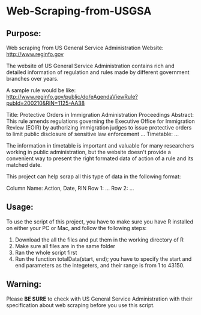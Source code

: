 Web-Scraping-from-USGSA
=======================

<h2>Purpose:</h2>

Web scraping from US General Service Administration Website: http://www.reginfo.gov

The website of US General Service Administration contains rich and detailed information of regulation and rules made by different government branches over years.

A sample rule would be like: http://www.reginfo.gov/public/do/eAgendaViewRule?pubId=200210&RIN=1125-AA38

Title: Protective Orders in Immigration Administration Proceedings
Abstract: This rule amends regulations governing the Executive Office for Immigration Review (EOIR) by authorizing immigration judges to issue protective orders to limit public disclosure of sensitive law enforcement ...
Timetable: ...

The information in timetable is important and valuable for many researchers working in public administration, but the website doesn't provide a convenient way to present the right formated data of action of a rule and its matched date.

This project can help scrap all this type of data in the following format:

Column Name: Action,    Date,    RIN
Row 1:        ...
Row 2:        ...

<h2>Usage:</h2>

To use the script of this project, you have to make sure you have R installed on either your PC or Mac, and follow the following steps:

1. Download the all the files and put them in the working directory of R
2. Make sure all files are in the same folder
2. Ran the whole script first
3. Run the function totalData(start, end); you have to specify the start and end parameters as the integeters, and their range is from 1 to 43150.

<h2>Warning:</h2> 

Please <strong>BE SURE</strong> to check with US General Service Administration with their specification about web scraping before you use this script. 

